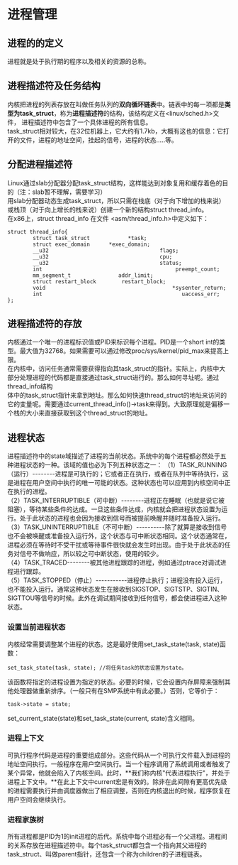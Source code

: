 # 进程管理  
## 进程的的定义  
进程就是处于执行期的程序以及相关的资源的总称。  
## 进程描述符及任务结构  
内核把进程的列表存放在叫做任务队列的**双向循环链表**中。链表中的每一项都是**类型为task_struct**，称为**进程描述符**的结构，该结构定义在<linux/sched.h>文件，
进程描述符中包含了一个具体进程的所有信息。  
task_struct相对较大，在32位机器上，它大约有1.7kb，大概有这也的信息：它打开的文件，进程的地址空间，挂起的信号，进程的状态.....等。  
## 分配进程描述符  
Linux通过slab分配器分配task_struct结构，这样能达到对象复用和缓存着色的目的（注：slab暂不理解，需要学习）  
用slab分配器动态生成task_struct，所以只需在栈底（对于向下增加的栈来说）或栈顶（对于向上增长的栈来说）创建一个新的结构struct thread_info。  
在x86上，struct thread_info 在文件 <asm/thread_info.h>中定义如下：
```
struct thread_info{
        struct task_struct            *task;
        struct exec_domain      *exec_domain;  
        __u32                                   flags;
        __u32                                   cpu;
        __u32                                   status;
        int                                          preempt_count;
        mm_segment_t               addr_limit;
        struct restart_block        restart_block;
        void                                        *sysenter_return;
        int                                            uaccess_err;
};
```
## 进程描述符的存放  
内核通过一个唯一的进程标识值或PID来标识每个进程。PID是一个short int的类型。最大值为32768。如果需要可以通过修改proc/sys/kernel/pid_max来提高上限。  
在内核中，访问任务通常需要获得指向其task_struct的指针。实际上，内核中大部分处理进程的代码都是直接通过task_struct进行的。那么如何寻址呢。通过thread_info结构  
体中的task_struct指针来拿到地址。那么如何快速thread_struct的地址来访问的它的变量呢。需要通过current_thread_info()->task来得到。大致原理就是偏移一个栈的大小来直接获取到这个thread_struct的地址。
## 进程状态  
进程描述符中的state域描述了进程的当前状态。系统中的每个进程都必然处于五种进程状态的一种。该域的值也必为下列五种状态之一：
（1）TASK_RUNNING（运行）--------进程是可执行的；它或者正在执行，或者在队列中等待执行，这是进程在用户空间中执行的唯一可能的状态。这种状态也可以应用到内核空间中正在执行的进程。  
（2）TASK_INTERRUPTIBLE（可中断）--------进程正在睡眠（也就是说它被阻塞），等待某些条件的达成。一旦这些条件达成，内核就会把进程状态设置为运行。处于此状态的进程也会因为接收到信号而被提前唤醒并随时准备投入运行。  
（3）TASK_UNINTERRUPTIBLE（不可中断）----------除了就算是接收到信号也不会被唤醒或准备投入运行外，这个状态与可中断状态相同。这个状态通常在，进程必须在等待时不受干扰或等待事件很快就会发生时出现。由于处于此状态的任务对信号不做响应，所以较之可中断状态，使用的较少。  
（4）TASK_TRACED--------被其他进程跟踪的进程，例如通过ptrace对调试进程进行跟踪。  
（5）TASK_STOPPED（停止）-----------进程停止执行；进程没有投入运行，也不能投入运行。通常这种状态发生在接收到SIGSTOP、SIGTSTP、SIGTIN、SIGTTOU等信号的时候。此外在调试期间接收到任何信号，都会使进程进入这种状态。
### 设置当前进程状态  
内核经常需要调整某个进程的状态。这是最好使用set_task_state(task, state)函数：
```
set_task_state(task, state); //将任务task的状态设置为state。
```
该函数将指定的进程设置为指定的状态。必要的时候，它会设置内存屏障来强制其他处理器做重新排序。（一般只有在SMP系统中有此必要。）否则，它等价于：  
```
task->state = state;
```
set_current_state(state)和set_task_state(current, state)含义相同。  
### 进程上下文  
可执行程序代码是进程的重要组成部分。这些代码从一个可执行文件载入到进程的地址空间执行。一般程序在用户空间执行。当一个程序调用了系统调用或者触发了某个异常，他就会陷入了内核空间。此时，**我们称内核"代表进程执行"，并处于进程上下文中。**在此上下文中current宏是有效的。除非在此间隙有更高优先级的进程需要执行并由调度器做出了相应调整，否则在内核退出的时候，程序恢复在用户空间会继续执行。  
### 进程家族树  
所有进程都是PID为1的init进程的后代。系统中每个进程必有一个父进程。进程间的关系存放在进程描述符中。每个task_struct都包含一个指向其父进程的task_struct、叫做parent指针，还包含一个称为children的子进程链表。


